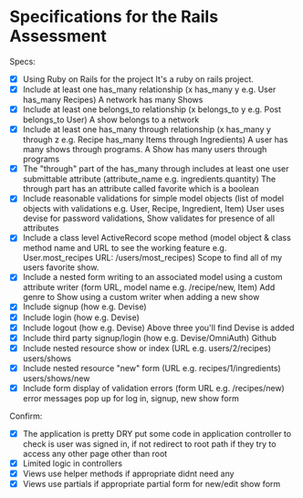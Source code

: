 # Specifications for the Rails Assessment

Specs:
- [x] Using Ruby on Rails for the project
  It's a ruby on rails project.
- [x] Include at least one has_many relationship (x has_many y e.g. User has_many Recipes)
  A network has many Shows
- [x] Include at least one belongs_to relationship (x belongs_to y e.g. Post belongs_to User)
  A show belongs to a network
- [x] Include at least one has_many through relationship (x has_many y through z e.g. Recipe has_many Items through Ingredients)
  A user has many shows through programs. A Show has many users through programs
- [x] The "through" part of the has_many through includes at least one user submittable attribute (attribute_name e.g. ingredients.quantity)
  The through part has an attribute called favorite which is a boolean
- [x] Include reasonable validations for simple model objects (list of model objects with validations e.g. User, Recipe, Ingredient, Item)
  User uses devise for password validations, Show validates for presence of all attributes
- [x] Include a class level ActiveRecord scope method (model object & class method name and URL to see the working feature e.g. User.most_recipes URL: /users/most_recipes)
  Scope to find all of my users favorite show.
- [x] Include a nested form writing to an associated model using a custom attribute writer (form URL, model name e.g. /recipe/new, Item)
  Add genre to Show using a custom writer when adding a new show
- [x] Include signup (how e.g. Devise)
- [x] Include login (how e.g. Devise)
- [x] Include logout (how e.g. Devise)
  Above three you'll find Devise is added
- [x] Include third party signup/login (how e.g. Devise/OmniAuth)
  Github
- [x] Include nested resource show or index (URL e.g. users/2/recipes)
  users/shows
- [x] Include nested resource "new" form (URL e.g. recipes/1/ingredients)
  users/shows/new
- [x] Include form display of validation errors (form URL e.g. /recipes/new)
  error messages pop up for log in, signup, new show form

Confirm:
- [x] The application is pretty DRY
  put some code in application controller to check is user was signed in, if not redirect to root path if they try to access any other page other than root
- [x] Limited logic in controllers
- [x] Views use helper methods if appropriate
  didnt need any
- [x] Views use partials if appropriate
  partial form for new/edit show form
